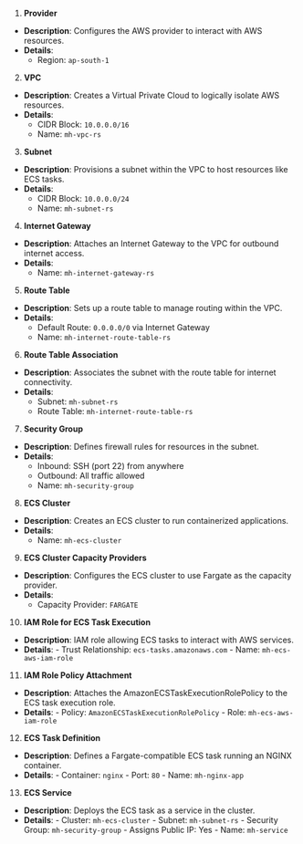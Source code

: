 1. **Provider**
  - **Description**: Configures the AWS provider to interact with AWS resources.
  - **Details**:
    - Region: `ap-south-1`

2. **VPC**
  - **Description**: Creates a Virtual Private Cloud to logically isolate AWS resources.
  - **Details**:
    - CIDR Block: `10.0.0.0/16`
    - Name: `mh-vpc-rs`

3. **Subnet**
  - **Description**: Provisions a subnet within the VPC to host resources like ECS tasks.
  - **Details**:
    - CIDR Block: `10.0.0.0/24`
    - Name: `mh-subnet-rs`

4. **Internet Gateway**
  - **Description**: Attaches an Internet Gateway to the VPC for outbound internet access.
  - **Details**:
    - Name: `mh-internet-gateway-rs`

5. **Route Table**
  - **Description**: Sets up a route table to manage routing within the VPC.
  - **Details**:
    - Default Route: `0.0.0.0/0` via Internet Gateway
    - Name: `mh-internet-route-table-rs`

6. **Route Table Association**
  - **Description**: Associates the subnet with the route table for internet connectivity.
  - **Details**:
    - Subnet: `mh-subnet-rs`
    - Route Table: `mh-internet-route-table-rs`

7. **Security Group**
  - **Description**: Defines firewall rules for resources in the subnet.
  - **Details**:
    - Inbound: SSH (port 22) from anywhere
    - Outbound: All traffic allowed
    - Name: `mh-security-group`

8. **ECS Cluster**
  - **Description**: Creates an ECS cluster to run containerized applications.
  - **Details**:
    - Name: `mh-ecs-cluster`

9. **ECS Cluster Capacity Providers**
  - **Description**: Configures the ECS cluster to use Fargate as the capacity provider.
  - **Details**:
    - Capacity Provider: `FARGATE`

10. **IAM Role for ECS Task Execution**
   - **Description**: IAM role allowing ECS tasks to interact with AWS services.
   - **Details**:
    - Trust Relationship: `ecs-tasks.amazonaws.com`
    - Name: `mh-ecs-aws-iam-role`

11. **IAM Role Policy Attachment**
   - **Description**: Attaches the AmazonECSTaskExecutionRolePolicy to the ECS task execution role.
   - **Details**:
    - Policy: `AmazonECSTaskExecutionRolePolicy`
    - Role: `mh-ecs-aws-iam-role`

12. **ECS Task Definition**
   - **Description**: Defines a Fargate-compatible ECS task running an NGINX container.
   - **Details**:
    - Container: `nginx`
    - Port: `80`
    - Name: `mh-nginx-app`

13. **ECS Service**
   - **Description**: Deploys the ECS task as a service in the cluster.
   - **Details**:
    - Cluster: `mh-ecs-cluster`
    - Subnet: `mh-subnet-rs`
    - Security Group: `mh-security-group`
    - Assigns Public IP: Yes
    - Name: `mh-service`
